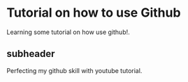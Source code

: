 # Tutorial on how to use Github

Learning some tutorial on how use github!.

## subheader

Perfecting my github skill with youtube tutorial.
